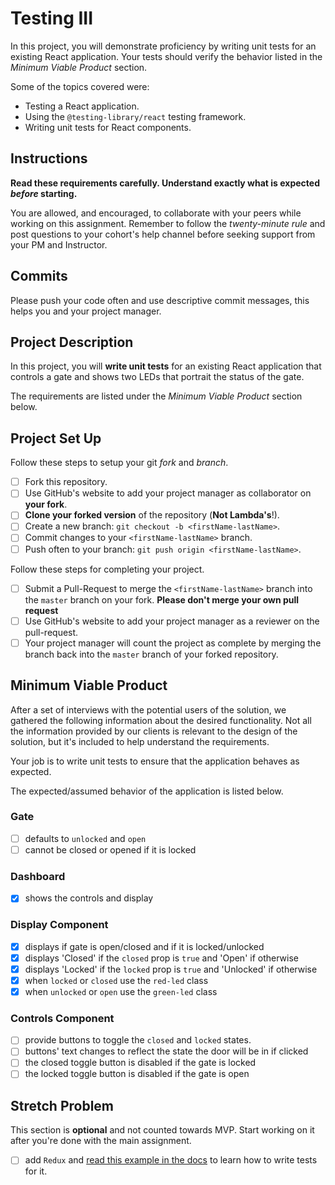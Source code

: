 # Testing III

In this project, you will demonstrate proficiency by writing unit tests for an existing React application. Your tests should verify the behavior listed in the _Minimum Viable Product_ section.

Some of the topics covered were:

-   Testing a React application.
-   Using the `@testing-library/react` testing framework.
-   Writing unit tests for React components.

## Instructions

**Read these requirements carefully. Understand exactly what is expected _before_ starting.**

You are allowed, and encouraged, to collaborate with your peers while working on this assignment. Remember to follow the _twenty-minute rule_ and post questions to your cohort's help channel before seeking support from your PM and Instructor.

## Commits

Please push your code often and use descriptive commit messages, this helps you and your project manager.

## Project Description

In this project, you will **write unit tests** for an existing React application that controls a gate and shows two LEDs that portrait the status of the gate.

The requirements are listed under the _Minimum Viable Product_ section below.

## Project Set Up

Follow these steps to setup your git _fork_ and _branch_.

-   [ ] Fork this repository.
-   [ ] Use GitHub's website to add your project manager as collaborator on **your fork**.
-   [ ] **Clone your forked version** of the repository (**Not Lambda's**!).
-   [ ] Create a new branch: `git checkout -b <firstName-lastName>`.
-   [ ] Commit changes to your `<firstName-lastName>` branch.
-   [ ] Push often to your branch: `git push origin <firstName-lastName>`.

Follow these steps for completing your project.

-   [ ] Submit a Pull-Request to merge the `<firstName-lastName>` branch into the `master` branch on your fork. **Please don't merge your own pull request**
-   [ ] Use GitHub's website to add your project manager as a reviewer on the pull-request.
-   [ ] Your project manager will count the project as complete by merging the branch back into the `master` branch of your forked repository.

## Minimum Viable Product

After a set of interviews with the potential users of the solution, we gathered the following information about the desired functionality. Not all the information provided by our clients is relevant to the design of the solution, but it's included to help understand the requirements.

Your job is to write unit tests to ensure that the application behaves as expected.

The expected/assumed behavior of the application is listed below.

### Gate

-   [ ] defaults to `unlocked` and `open`
-   [ ] cannot be closed or opened if it is locked

### Dashboard

-   [x] shows the controls and display

### Display Component

-   [x] displays if gate is open/closed and if it is locked/unlocked
-   [x] displays 'Closed' if the `closed` prop is `true` and 'Open' if otherwise
-   [x] displays 'Locked' if the `locked` prop is `true` and 'Unlocked' if otherwise
-   [x] when `locked` or `closed` use the `red-led` class
-   [x] when `unlocked` or `open` use the `green-led` class

### Controls Component

-   [ ] provide buttons to toggle the `closed` and `locked` states.
-   [ ] buttons' text changes to reflect the state the door will be in if clicked
-   [ ] the closed toggle button is disabled if the gate is locked
-   [ ] the locked toggle button is disabled if the gate is open

## Stretch Problem

This section is **optional** and not counted towards MVP. Start working on it after you're done with the main assignment.

-   [ ] add `Redux` and [read this example in the docs](https://testing-library.com/docs/example-react-redux) to learn how to write tests for it.
